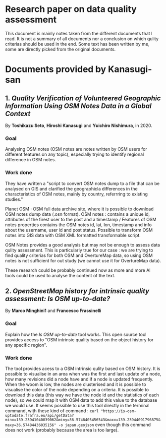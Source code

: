# Research paper on data quality assessment

This document is mainly notes taken from the different documents that I read.
It is not a summary of all documents nor a conclusion on which qulity criterias should be used in the end.
Some text has been written by me, some are directly picked from the original documents.

# Documents provided by Kanasugi-san

## 1. *Quality Verification of Volunteered Geographic Information Using OSM Notes Data in a Global Context*

By **Toshikazu Seto**, **Hiroshi Kanasugi** and **Yuichiro Nishimura**, in 2020.

### Goal

Analysing OSM notes (OSM notes are notes written by OSM users for different features on any topic), especially trying to identify regional difference in OSM notes.

### Work done

They have written a "script to convert OSM notes dump to a file that can be analysed on GIS and clarified the geographicla differences in the characteristics of OSM notes, mainly by country, referrring to existing studies."

Planet OSM : OSM full data archive site, where it is possible to download OSM notes dump data (.osn format).
OSM notes : contains a unique id, attributes of the firest user to the post and a timestamp / Features of OSM notes properties contains the OSM notes id, lat, lon, timestamp and info about the username, user id and post status.
Possible to transform OSM notes into GIS data with OSM XML formatted transformable script.

OSM Notes provides a good analysis but may not be enough to assess data qulity assessment.
This is particularly true for our case : we are trying to find quality criterias for both OSM and OvertureMap data, so using OSM notes is not sufficient for out study (we cannot use it for OvertureMap data).

These research could be probably continued now as more and more AI tools could be used to analyse the content of the text.

## 2. *OpenStreetMap history for intrinsic quality assessment: Is OSM up-to-date?*

By **Marco Minghini1** and **Francesco Frassinelli**

### Goal

Explain how the *Is OSM up-to-date* tool works. This open source tool provides access to "OSM intrinsic quality based on the object history for any specific region".

### Work done

The tool provides acess to a OSM intrinsic qulity based on OSM history. It is possible to visualise in an area when was the first and last update of a node, how many revisions did a node have and if a node is updated frequently.
When the woom is low, the nodes are clusterised and it is possible to visualise the color of the node depending on a criteria.
It is possible to download this data (this way we have the node id and the statistics of each node), so we could map it with OSM data to add this value to the database we would use.
It seems possible to use this tool directly in the terminal command, with these kind of command : `curl "https://is-osm-uptodate.frafra.eu/api/getData?minx=139.23941040039062&miny=36.5748405456543&maxx=139.23944091796875&maxy=36.57484436035156" -o japan.geojson` even though this command does not work (probably because the area is too large).